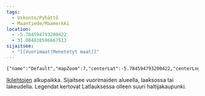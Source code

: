 ```yaml
---
tags:
  - Uskonto/Pyhättö
  - Maantiede/Maamerkki
location:
  - -5.784594793200422
  - 31.084838596667513
sijaitsee:
  - "[[Vuorimaat|Menetetyt maat]]"
---
```



```mapview
{"name":"Default","mapZoom":7,"centerLat":-5.784594793200422,"centerLng":31.084838596667513,"query":"","chosenMapSource":1}
```
[Ikilehtojen](Ikilehdot.md) alkupaikka. Sijaitsee vuorimaiden alueella, laaksossa tai lakeudella. Legendat kertovat Latlauksessa olleen suuri haltijakaupunki.